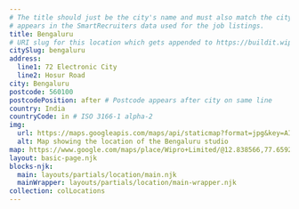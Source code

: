 ```yaml
---
# The title should just be the city's name and must also match the city name as it
# appears in the SmartRecruiters data used for the job listings.
title: Bengaluru
# URI slug for this location which gets appended to https://buildit.wiprodigital.com/thing/studio/[xx]/
citySlug: bengaluru 
address:
  line1: 72 Electronic City
  line2: Hosur Road
city: Bengaluru
postcode: 560100
postcodePosition: after # Postcode appears after city on same line
country: India
countryCode: in # ISO 3166-1 alpha-2
img:
  url: https://maps.googleapis.com/maps/api/staticmap?format=jpg&key=AIzaSyAa-P3u_B9zTs_DJ_dXRK5og7r3_n7vlT0&maptype=roadmap&scale=2&size=425x300&markers=12.837073620840986,77.65719560673462&zoom=15
  alt: Map showing the location of the Bengaluru studio
map: https://www.google.com/maps/place/Wipro+Limited/@12.838566,77.6592042,16z/data=!4m5!3m4!1s0x0:0x1d0caf77fe02554f!8m2!3d12.8384852!4d77.6571581?hl=en-US
layout: basic-page.njk
blocks-njk:
  main: layouts/partials/location/main.njk
  mainWrapper: layouts/partials/location/main-wrapper.njk
collection: colLocations
---
```


